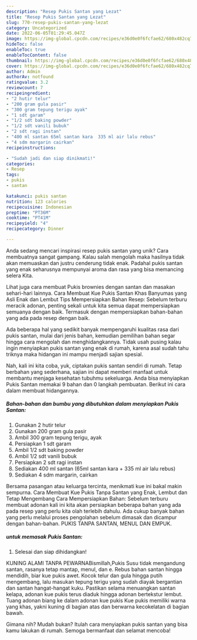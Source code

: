 ```yaml
---
description: "Resep Pukis Santan yang Lezat"
title: "Resep Pukis Santan yang Lezat"
slug: 770-resep-pukis-santan-yang-lezat
category: Uncategorized
date: 2022-06-05T01:29:45.047Z
image: https://img-global.cpcdn.com/recipes/e36d0e0f6fcfae62/680x482cq70/pukis-santan-foto-resep-utama.jpg
hideToc: false
enableToc: true
enableTocContent: false
thumbnail: https://img-global.cpcdn.com/recipes/e36d0e0f6fcfae62/680x482cq70/pukis-santan-foto-resep-utama.jpg
cover: https://img-global.cpcdn.com/recipes/e36d0e0f6fcfae62/680x482cq70/pukis-santan-foto-resep-utama.jpg
author: Admin
authorAv: notfound
ratingvalue: 3.2
reviewcount: 7
recipeingredient:
- "2 hutir telur"
- "200 gram gula pasir"
- "300 gram tepung terigu ayak"
- "1 sdt garam"
- "1/2 sdt baking powder"
- "1/2 sdt vanili bubuk"
- "2 sdt ragi instan"
- "400 ml santan 65ml santan kara  335 ml air lalu rebus"
- "4 sdm margarin cairkan"
recipeinstructions:

- "Sudah jadi dan siap dinikmati!"
categories:
- Resep
tags:
- pukis
- santan

katakunci: pukis santan 
nutrition: 123 calories
recipecuisine: Indonesian
preptime: "PT36M"
cooktime: "PT41M"
recipeyield: "4"
recipecategory: Dinner

---
```





Anda sedang mencari inspirasi resep pukis santan yang unik? Cara membuatnya sangat gampang. Kalau salah mengolah maka hasilnya tidak akan memuaskan dan justru cenderung tidak enak. Padahal pukis santan yang enak seharusnya mempunyai aroma dan rasa yang bisa memancing selera Kita.





Lihat juga cara membuat Pukis brownies dengan santan dan masakan sehari-hari lainnya. Cara Membuat Kue Pukis Santan Khas Banyumas yang Asli Enak dan Lembut Tips Mempersiapkan Bahan Resep: Sebelum terburu meracik adonan, penting sekali untuk kita semua dapat mempersiapkan semuanya dengan baik. Termasuk dengan mempersiapkan bahan-bahan yang ada pada resep dengan baik.

Ada beberapa hal yang sedikit banyak mempengaruhi kualitas rasa dari pukis santan, mulai dari jenis bahan, kemudian pemilihan bahan segar hingga cara mengolah dan menghidangkannya. Tidak usah pusing kalau ingin menyiapkan pukis santan yang enak di rumah, karena asal sudah tahu triknya maka hidangan ini mampu menjadi sajian spesial.






Nah, kali ini kita coba, yuk, ciptakan pukis santan sendiri di rumah. Tetap berbahan yang sederhana, sajian ini dapat memberi manfaat untuk membantu menjaga kesehatan tubuhmu sekeluarga. Anda bisa menyiapkan Pukis Santan memakai 9 bahan dan 0 langkah pembuatan. Berikut ini cara dalam membuat hidangannya.

<!--inarticleads1-->

##### Bahan-bahan dan bumbu yang dibutuhkan dalam menyiapkan Pukis Santan:

1. Gunakan 2 hutir telur
1. Gunakan 200 gram gula pasir
1. Ambil 300 gram tepung terigu, ayak
1. Persiapkan 1 sdt garam
1. Ambil 1/2 sdt baking powder
1. Ambil 1/2 sdt vanili bubuk
1. Persiapkan 2 sdt ragi instan
1. Sediakan 400 ml santan (65ml santan kara + 335 ml air lalu rebus)
1. Sediakan 4 sdm margarin, cairkan


Bersama pasangan atau keluarga tercinta, menikmati kue ini bakal makin sempurna. Cara Membuat Kue Pukis Tanpa Santan yang Enak, Lembut dan Tetap Mengembang Cara Mempersiapkan Bahan: Sebelum terburu membuat adonan kali ini kita akan persiapkan beberapa bahan yang ada pada resep yang perlu kita olah terlebih dahulu. Ada cukup banyak bahan yang perlu melalui proses pengolahan sebelum dimasak dan dicampur dengan bahan-bahan. PUKIS TANPA SANTAN, MENUL DAN EMPUK. 

<!--inarticleads2-->

#####  untuk memasak Pukis Santan:


1. Selesai dan siap dihidangkan!

KUNING ALAMI TANPA PEWARNABismillah,Pukis Susu tidak mengandung santan, rasanya tetap mantap, menul, dan e. Rebus bahan santan hingga mendidih, biar kue pukis awet. Kocok telur dan gula hingga putih mengembang, lalu masukan tepung terigu yang sudah diayak bergantian dan santan hangat-hangat kuku. Pastikan selama menuangkan santan kelapa, adonan kue pukis terus diaduk hingga adonan bertekstur lembut. Tuang adonan biang ke dalam adonan kue pukis Kue pukis memiliki warna yang khas, yakni kuning di bagian atas dan berwarna kecokelatan di bagian bawah. 

Gimana nih? Mudah bukan? Itulah cara menyiapkan pukis santan yang bisa kamu lakukan di rumah. Semoga bermanfaat dan selamat mencoba!

